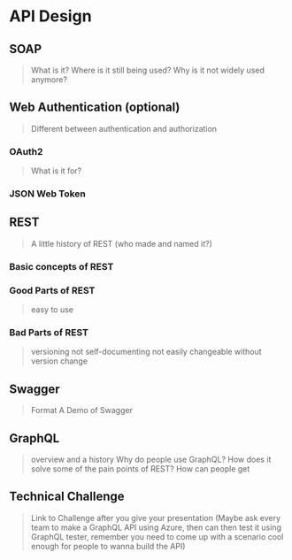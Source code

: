 # API Design

## SOAP
> What is it? Where is it still being used?
> Why is it not widely used anymore?

## Web Authentication (optional)
> Different between authentication and authorization

### OAuth2
> What is it for?

### JSON Web Token

## REST
> A little history of REST (who made and named it?)

### Basic concepts of REST

### Good Parts of REST
> easy to use

### Bad Parts of REST
> versioning
> not self-documenting
> not easily changeable without version change

## Swagger
> Format
> A Demo of Swagger

## GraphQL
> overview and a history
> Why do people use GraphQL?
> How does it solve some of the pain points of REST?
> How can people get 

## Technical Challenge
> Link to Challenge after you give your presentation (Maybe ask every team to make a GraphQL API using Azure, then can then test it using GraphQL tester, remember you need to come up with a scenario cool enough for people to wanna build the API)